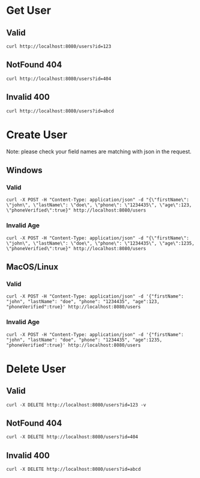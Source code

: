# Get User

## Valid

```
curl http://localhost:8080/users?id=123
```

## NotFound 404
```
curl http://localhost:8080/users?id=404
```

## Invalid 400
```
curl http://localhost:8080/users?id=abcd
```

# Create User
Note: please check your field names are matching with json in the request.

## Windows

### Valid

```
curl -X POST -H "Content-Type: application/json" -d "{\"firstName\": \"john\", \"lastName\": \"doe\", \"phone\": \"1234435\", \"age\":123, \"phoneVerified\":true}" http://localhost:8080/users
```

### Invalid Age

```
curl -X POST -H "Content-Type: application/json" -d "{\"firstName\": \"john\", \"lastName\": \"doe\", \"phone\": \"1234435\", \"age\":1235, \"phoneVerified\":true}" http://localhost:8080/users
```

## MacOS/Linux

### Valid

```
curl -X POST -H "Content-Type: application/json" -d '{"firstName": "john", "lastName": "doe", "phone": "1234435", "age":123, "phoneVerified":true}' http://localhost:8080/users
```

### Invalid Age

```
curl -X POST -H "Content-Type: application/json" -d '{"firstName": "john", "lastName": "doe", "phone": "1234435", "age":1235, "phoneVerified":true}' http://localhost:8080/users
```

# Delete User

## Valid

```
curl -X DELETE http://localhost:8080/users?id=123 -v
```

## NotFound 404
```
curl -X DELETE http://localhost:8080/users?id=404
```

## Invalid 400
```
curl -X DELETE http://localhost:8080/users?id=abcd
```
